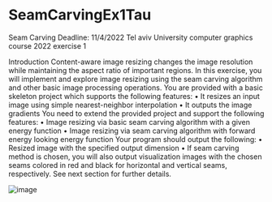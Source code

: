 # SeamCarvingEx1Tau

Seam Carving
Deadline: 11/4/2022 
Tel aviv University computer graphics course 2022 exercise 1

Introduction
Content-aware image resizing changes the image resolution while maintaining the aspect ratio
of important regions. In this exercise, you will implement and explore image resizing using the
seam carving algorithm and other basic image processing operations.
You are provided with a basic skeleton project which supports the following features:
• It resizes an input image using simple nearest-neighbor interpolation
• It outputs the image gradients
You need to extend the provided project and support the following features:
• Image resizing via basic seam carving algorithm with a given energy function
• Image resizing via seam carving algorithm with forward energy looking energy function
Your program should output the following:
• Resized image with the specified output dimension
• If seam carving method is chosen, you will also output visualization images with the
chosen seams colored in red and black for horizontal and vertical seams, respectively.
See next section for further details.

![image](https://github.com/Boazius/SeamCarvingEx1Tau/assets/88586027/6d14e822-897b-4834-be68-44d257cc9ad8)


